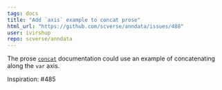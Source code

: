 ```yaml
---
tags: docs
title: "Add `axis` example to concat prose"
html_url: "https://github.com/scverse/anndata/issues/488"
user: ivirshup
repo: scverse/anndata
---
```


The prose [`concat`](https://anndata.readthedocs.io/en/latest/concatenation.html) documentation could use an example of concatenating along the `var` axis.

Inspiration: #485